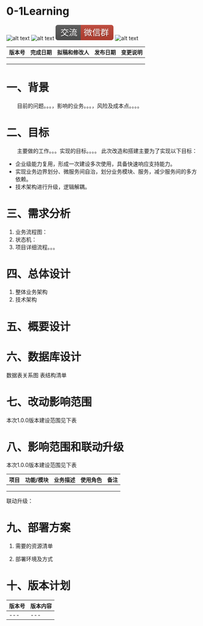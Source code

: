 # 0-1Learning

![alt text](../static/common/svg/luoxiaosheng.svg "公众号")
![alt text](../static/common/svg/luoxiaosheng_learning.svg "学习")
![alt text](../static/common/svg/luoxiaosheng_wechat.svg "微信")
![alt text](../static/common/svg/luoxiaosheng_gitee.svg "码云")


|版本号	|完成日期	|拟稿和修改人	|发布日期	|变更说明|
|---|---|---|---|---|
|   |   |   |   |   |
|   |   |   |   |   |
|   |   |   |   |   |


# 一、背景
&emsp;&emsp;目前的问题。。。，影响的业务。。。，风险及成本点。。。。

# 二、目标
&emsp;&emsp;主要做的工作。。。实现的目标。。。。
此次改造和搭建主要为了实现以下目标：

- 企业级能力复用，形成一次建设多次使用，具备快速响应支持能力。
- 实现业务边界划分、微服务间自治，划分业务模块、服务，减少服务间的多方依赖。
- 技术架构进行升级，逻辑解耦。


# 三、需求分析
1. 业务流程图：
2. 状态机：
3. 项目详细流程。。。



# 四、总体设计
1. 整体业务架构
2. 技术架构

# 五、概要设计


# 六、数据库设计
数据表关系图
表结构清单


# 七、改动影响范围
本次1.0.0版本建设范围见下表

# 八、影响范围和联动升级
本次1.0.0版本建设范围见下表

|项目	|功能/模块  |业务描述	|使用角色	|备注|
|---|---|---|---|---|
|   |   |   |   |   |
|   |   |   |   |   |
|   |   |   |   |   |

联动升级：


# 九、部署方案
1. 需要的资源清单

2. 部署环境及方式


# 十、版本计划
|版本号	|版本内容	|
|---|---|
|---|---|






